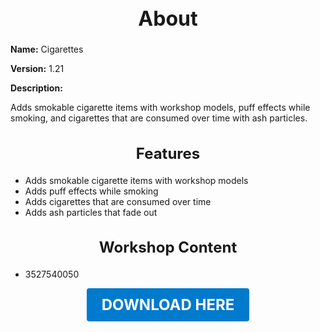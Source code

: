 <h1 style="text-align:center; font-size:2rem; font-weight:bold;">About</h1>

**Name:**
Cigarettes

**Version:**
1.21

**Description:**

Adds smokable cigarette items with workshop models, puff effects while smoking, and cigarettes that are consumed over time with ash particles.

<h2 style="text-align:center; font-size:1.5rem; font-weight:bold;">Features</h2>

- Adds smokable cigarette items with workshop models
- Adds puff effects while smoking
- Adds cigarettes that are consumed over time
- Adds ash particles that fade out


<h2 style="text-align:center; font-size:1.5rem; font-weight:bold;">Workshop Content</h2>

- 3527540050





<p align="center"><a href="https://github.com/LiliaFramework/Modules/raw/refs/heads/gh-pages/cigs.zip" style="display:inline-block;padding:12px 24px;font-size:1.5rem;font-weight:bold;text-decoration:none;color:#fff;background-color:var(--md-primary-fg-color,#007acc);border-radius:4px;">DOWNLOAD HERE</a></p>